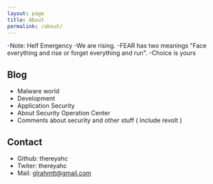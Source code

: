 ```yaml
---
layout: page
title: About
permalink: /about/
---
```


-Note: Helf Emergency
-We are rising.
-FEAR has two meanings "Face everything and rise or forget everything and run".
-Choice is yours

## Blog

- Malware world
- Development
- Application Security
- About Security Operation Center
- Comments about security and other stuff ( Include revolt )


## Contact

- Github: thereyahc
- Twiter: thereyahc
- Mail: glrahmtt@gmail.com
